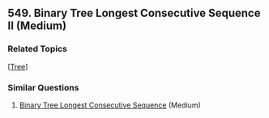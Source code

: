 <!--|This file generated by command(leetcode description); DO NOT EDIT.    |-->
<!--+----------------------------------------------------------------------+-->
<!--|@author    Openset <openset.wang@gmail.com>                           |-->
<!--|@link      https://github.com/openset                                 |-->
<!--|@home      https://github.com/openset/leetcode                        |-->
<!--+----------------------------------------------------------------------+-->

## 549. Binary Tree Longest Consecutive Sequence II (Medium)



### Related Topics
  [[Tree](https://github.com/openset/leetcode/tree/master/tag/tree/README.md)]

### Similar Questions
  1. [Binary Tree Longest Consecutive Sequence](https://github.com/openset/leetcode/tree/master/problems/binary-tree-longest-consecutive-sequence) (Medium)
